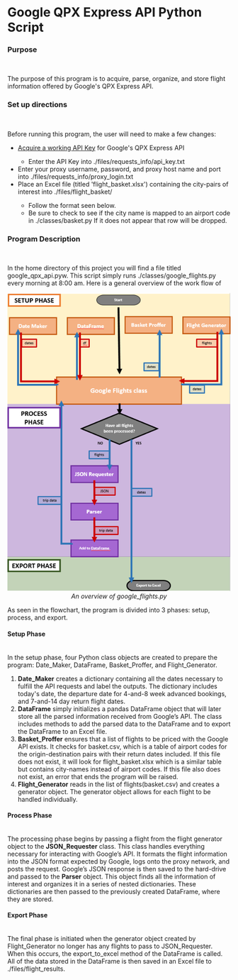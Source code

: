 <p align='center'><h1>Google QPX Express API Python Script</h1></p>

<h3>Purpose</h3><br>
<p>
The purpose of this program is to acquire, parse, organize, and store flight information offered by Google's QPX Express API.
</p>

<h3>Set up directions</h3><br>
<p>
Before running this program, the user will need to make a few changes:
<ul>
  <li> <a href='https://developers.google.com/qpx-express/v1/prereqs'>Acquire a working API Key</a> for Google's QPX Express API</li>
    <ul>
      <li>Enter the API Key into ./files/requests_info/api_key.txt</li>
    </ul>
  <li> Enter your proxy username, password, and proxy host name and port into ./files/requests_info/proxy_login.txt</li>
  <li> Place an Excel file (titled 'flight_basket.xlsx') containing the city-pairs of interest into ./files/flight_basket/</li>
    <ul>
      <li> Follow the format seen below.</li>
      <li> Be sure to check to see if the city name is mapped to an airport code in ./classes/basket.py If it does not appear that row will be dropped.</li>
    </ul>
</ul>
</p>

<h3>Program Description</h3><br>
<p>
  In the home directory of this project you will find a file titled google_qpx_api.pyw. This script simply runs   ./classes/google_flights.py every morning at 8:00 am. Here is a general overview of the work flow of 
</p>


<p align='center'>
  <img src='https://github.com/BStaff1986/Google_Flights_Py2/blob/master/qpx_flowchart.PNG'><br>
  <i>An overview of google_flights.py</i>
</p>
<p>
  As seen in the flowchart, the program is divided into 3 phases: setup, process, and export.<br>
<h4>Setup Phase</h4><br>
  In the setup phase, four Python class objects are created to prepare the program: Date_Maker, DataFrame, Basket_Proffer, and Flight_Generator.<br>
  <ol>
    <li><b>Date_Maker</b> creates a dictionary containing all the dates necessary to fulfill the API requests and label the outputs. The dictionary includes today's date, the departure date for 4-and-8 week advanced bookings, and 7-and-14 day return flight dates.</li>
  <li><b>DataFrame</b> simply initializes a pandas DataFrame object that will later store all the parsed information received from Google’s API. The class includes methods to add the parsed data to the DataFrame and to export the DataFrame to an Excel file.</li>
  <li><b>Basket_Proffer</b> ensures that a list of flights to be priced with the Google API exists. It checks for basket.csv, which is a table of airport codes for the origin-destination pairs with their return dates included. If this file does not exist, it will look for flight_basket.xlsx which is a similar table but contains city-names instead of airport codes. If this file also does not exist, an error that ends the program will be raised.</li>
  <li><b>Flight_Generator</b> reads in the list of flights(basket.csv) and creates a generator object. The generator object allows for each flight to be handled individually.</li>
  </ol>
</p>
<p>
<h4>Process Phase</h4><br>
The processing phase begins by passing a flight from the flight generator object to the <b>JSON_Requester</b> class.  This class handles everything necessary for interacting with Google’s API. It formats the flight information into the JSON format expected by Google, logs onto the proxy network, and posts the request. Google’s JSON response is then saved to the hard-drive and passed to the <b>Parser</b> object. This object finds all the information of interest and organizes it in a series of nested dictionaries. These dictionaries are then passed to the previously created DataFrame, where they are stored.
</p>
<p>
<h4>Export Phase</h4><br>
The final phase is initiated when the generator object created by Flight_Generator no longer has any flights to pass to JSON_Requester. When this occurs, the export_to_excel method of the DataFrame is called. All of the data stored in the DataFrame is then saved in an Excel file to ./files/flight_results.
</p>

